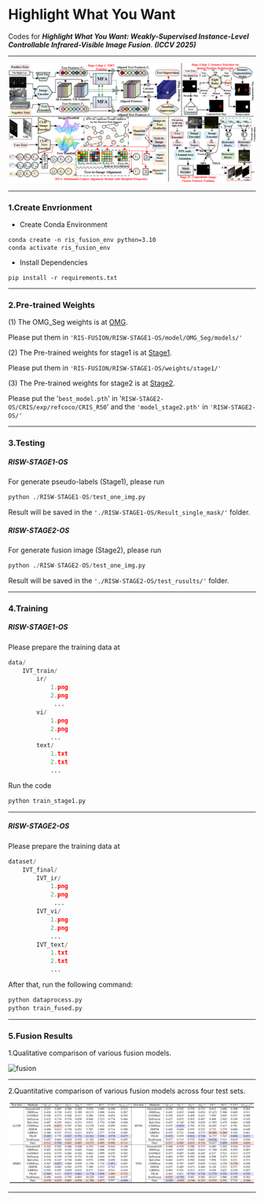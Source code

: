 # Highlight What You Want

Codes for ***Highlight What You Want: Weakly-Supervised Instance-Level Controllable Infrared-Visible Image Fusion***. ***(ICCV 2025)***

------

![pipline](RISW-STAGE1-OS/configs/pipline.png)

------

### 1.Create Envrionment

- Create Conda Environment

```shell
conda create -n ris_fusion_env python=3.10
conda activate ris_fusion_env
```

- Install Dependencies

```shell
pip install -r requirements.txt
```

------

### 2.Pre-trained Weights

(1) The OMG_Seg weights is at [OMG](https://drive.google.com/drive/folders/14ZWOHOExb4FfQmwUgJQ2AtR83t7A3KiG?usp=drive_link). 

Please put them in `'RIS-FUSION/RISW-STAGE1-OS/model/OMG_Seg/models/'`

(2) The Pre-trained weights for stage1 is at [Stage1](https://drive.google.com/drive/folders/1poopCPc6x5hgIPShI4JOZaQ6JhdhxBGH?usp=drive_link). 

Please put them in `'RIS-FUSION/RISW-STAGE1-OS/weights/stage1/'`

(3) The Pre-trained weights for stage2 is at [Stage2](https://drive.google.com/drive/folders/1Enxz_1HuLAuWGpvHjqIGOoGjNRw5SUOy?usp=drive_link). 

Please put the '`best_model.pth`' in '`RISW-STAGE2-OS/CRIS/exp/refcoco/CRIS_R50`'  and the `'model_stage2.pth'` in `'RISW-STAGE2-OS/'`

------

### 3.Testing

##### RISW-STAGE1-OS

For generate pseudo-labels (Stage1), please run

```python
python ./RISW-STAGE1-OS/test_one_img.py
```

Result will be saved in the `'./RISW-STAGE1-OS/Result_single_mask/'` folder.

##### RISW-STAGE2-OS

For generate fusion image (Stage2), please run

```PYTHON
python ./RISW-STAGE2-OS/test_one_img.py
```

Result will be saved in the `'./RISW-STAGE2-OS/test_rusults/'` folder.

------

### 4.Training

##### RISW-STAGE1-OS

Please prepare the training data at

```python
data/ 
	IVT_train/
    	ir/
            1.png
            2.png
       		 ...
        vi/
            1.png
            2.png
            ...
        text/
            1.txt
            2.txt
            ... 	
```

Run the code

```python
python train_stage1.py
```

------

##### RISW-STAGE2-OS

Please prepare the training data at 

```PYTHON
dataset/ 
	IVT_final/
    	IVT_ir/
            1.png
            2.png
       		 ...
        IVT_vi/
            1.png
            2.png
            ...
        IVT_text/
            1.txt
            2.txt
            ... 	
```

After that, run the following command:

```python
python dataprocess.py
python train_fused.py
```
------

### 5.Fusion Results

1.Qualitative comparison of various fusion models.

![fusion](RISW-STAGE1-OS/configs/fusion.png)

------

2.Quantitative comparison of various fusion models across four test sets.

![fusion](RISW-STAGE1-OS/configs/table.png)

------

